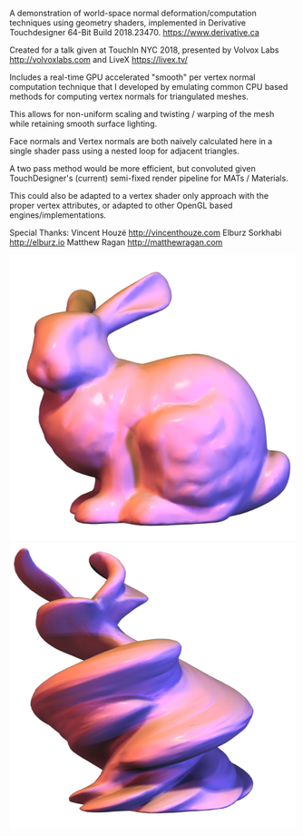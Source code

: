 A demonstration of world-space normal deformation/computation techniques using geometry shaders, implemented in Derivative Touchdesigner 64-Bit Build 2018.23470. https://www.derivative.ca

Created for a talk given at TouchIn NYC 2018, presented by Volvox Labs http://volvoxlabs.com and LiveX https://livex.tv/

Includes a real-time GPU accelerated "smooth" per vertex normal computation technique that I developed by emulating common CPU based methods for computing vertex normals for triangulated meshes.

This allows for non-uniform scaling and twisting / warping of the mesh while retaining smooth surface lighting.

Face normals and Vertex normals are both naively calculated here in a single shader pass using a nested loop for adjacent triangles.

A two pass method would be more efficient, but convoluted given TouchDesigner's (current) semi-fixed render pipeline for MATs / Materials.

This could also be adapted to a vertex shader only approach with the proper vertex attributes, or adapted to other OpenGL based engines/implementations. 

Special Thanks: 
Vincent Houzé http://vincenthouze.com 
Elburz Sorkhabi http://elburz.io 
Matthew Ragan http://matthewragan.com 

![Stanford Bunny (Regular)](images/stanford_bunny_regular.png)
![Stanford Bunny (Twisted)](images/stanford_bunny_twisted.png)